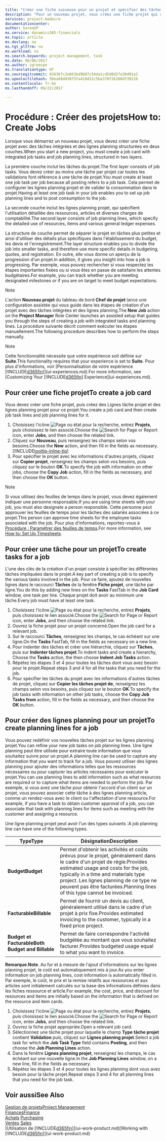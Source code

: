 ```yaml
---
title: "Créer une fiche suiveuse pour un projet et spécifier des tâches| Microsoft Docs"
description: "Pour un nouveau projet, vous créez une fiche projet qui contient les tâches projet et les lignes planning, pour vous aider à gérer la progression et les budgets."
services: project-madeira
documentationcenter: 
author: SorenGP
ms.service: dynamics365-financials
ms.topic: article
ms.devlang: na
ms.tgt_pltfrm: na
ms.workload: na
ms.search.keywords: project management, task
ms.date: 06/06/2017
ms.author: sgroespe
ms.translationtype: HT
ms.sourcegitcommit: 81636fc2e661bd9b07c54da1cd5d0d27e30d01a2
ms.openlocfilehash: 50ea98d45875fa418d12c5ba378f26208d739126
ms.contentlocale: fr-be
ms.lasthandoff: 09/22/2017

---
```

# <a name="how-to-create-jobs"></a><span data-ttu-id="0895c-103">Procédure : Créer des projets</span><span class="sxs-lookup"><span data-stu-id="0895c-103">How to: Create Jobs</span></span>
<span data-ttu-id="0895c-104">Lorsque vous démarrez un nouveau projet, vous devez créer une fiche projet avec des tâches intégrées et des lignes planning structurées en deux couches.</span><span class="sxs-lookup"><span data-stu-id="0895c-104">When you start a new project, you must create a job card with integrated job tasks and job planning lines, structured in two layers.</span></span>  

<span data-ttu-id="0895c-105">La première couche inclut les tâches du projet.</span><span class="sxs-lookup"><span data-stu-id="0895c-105">The first layer consists of job tasks.</span></span> <span data-ttu-id="0895c-106">Vous devez créer au moins une tâche par projet car toutes les validations font référence à une tâche de projet.</span><span class="sxs-lookup"><span data-stu-id="0895c-106">You must create at least one job task per job because all posting refers to a job task.</span></span> <span data-ttu-id="0895c-107">Cela permet de configurer les lignes planning projet et de valider la consommation dans le projet.</span><span class="sxs-lookup"><span data-stu-id="0895c-107">Having at least one job task in your job enables you to set up job planning lines and to post consumption to the job.</span></span>

<span data-ttu-id="0895c-108">La seconde couche inclut les lignes planning projet, qui spécifient l'utilisation détaillée des ressources, articles et diverses charges de comptabilité.</span><span class="sxs-lookup"><span data-stu-id="0895c-108">The second layer consists of job planning lines, which specify the detailed use of resources, items and various general ledger expenses.</span></span>

<span data-ttu-id="0895c-109">La structure de couche permet de séparer le projet en tâches plus petites et ainsi d'utiliser des détails plus spécifiques dans l'établissement du budget, les devis et l'enregistrement.</span><span class="sxs-lookup"><span data-stu-id="0895c-109">The layer structure enables you to divide the job into smaller tasks, and therefore use more specific details in budgeting, quotes, and registration.</span></span> <span data-ttu-id="0895c-110">En outre, elle vous donne un aperçu de la progression d'un projet.</span><span class="sxs-lookup"><span data-stu-id="0895c-110">In addition, it gives you insight into how a job is progressing.</span></span> <span data-ttu-id="0895c-111">Par exemple, vous pouvez rechercher si vous respectez les étapes importantes fixées ou si vous êtes en passe de satisfaire les attentes budgétaires.</span><span class="sxs-lookup"><span data-stu-id="0895c-111">For example, you can track whether you are meeting designated milestones or if you are on target to meet budget expectations.</span></span>

> [!NOTE]  
>   <span data-ttu-id="0895c-112">L'action **Nouveau projet** du tableau de bord **Chef de projet** lance une configuration assistée qui vous guide dans les étapes de création d'un projet avec des tâches intégrées et des lignes planning.</span><span class="sxs-lookup"><span data-stu-id="0895c-112">The **New Job** action on the **Project Manager** Role Center launches an assisted setup that guides you through the steps of creating a job with integrated tasks and planning lines.</span></span> <span data-ttu-id="0895c-113">La procédure suivante décrit comment exécuter les étapes manuellement.</span><span class="sxs-lookup"><span data-stu-id="0895c-113">The following procedure describes how to perform the steps manually.</span></span>

> [!NOTE]  
>   <span data-ttu-id="0895c-114">Cette fonctionnalité nécessite que votre expérience soit définie sur **Suite**.</span><span class="sxs-lookup"><span data-stu-id="0895c-114">This functionality requires that your experience is set to **Suite**.</span></span> <span data-ttu-id="0895c-115">Pour plus d'informations, voir [Personnalisation de votre expérience [!INCLUDE[d365fin](includes/d365fin_md.md)]](ui-experiences.md).</span><span class="sxs-lookup"><span data-stu-id="0895c-115">For more information, see [Customizing Your [!INCLUDE[d365fin](includes/d365fin_md.md)] Experience](ui-experiences.md).</span></span>

## <a name="to-create-a-job-card"></a><span data-ttu-id="0895c-116">Pour créer une fiche projet</span><span class="sxs-lookup"><span data-stu-id="0895c-116">To create a job card</span></span>
<span data-ttu-id="0895c-117">Vous devez créer une fiche projet, puis créez des Lignes tâche projet et des lignes planning projet pour ce projet.</span><span class="sxs-lookup"><span data-stu-id="0895c-117">You create a job card and then create job task lines and job planning lines for it.</span></span>

1. <span data-ttu-id="0895c-118">Choisissez l'icône ![Page ou état pour la recherche](media/ui-search/search_small.png "Page ou état pour la recherche"), entrez **Projets**, puis choisissez le lien associé.</span><span class="sxs-lookup"><span data-stu-id="0895c-118">Choose the ![Search for Page or Report](media/ui-search/search_small.png "Search for Page or Report icon") icon, enter **Jobs**, and then choose the related link.</span></span>  
2. <span data-ttu-id="0895c-119">Cliquez sur **Nouveau**, puis renseignez les champs selon vos besoins.</span><span class="sxs-lookup"><span data-stu-id="0895c-119">Choose the **New** action, and then fill in the fields as necessary.</span></span> [!INCLUDE[tooltip-inline-tip](includes/tooltip-inline-tip_md.md)]
3. <span data-ttu-id="0895c-120">Pour spécifier le projet avec les informations d'autres projets, cliquez sur **Copier projet**, renseignez les champs selon vos besoins, puis cliquez sur le bouton **OK**.</span><span class="sxs-lookup"><span data-stu-id="0895c-120">To specify the job with information on other jobs, choose the **Copy Job** action, fill in the fields as necessary, and then choose the **OK** button.</span></span>

> [!NOTE]  
>   <span data-ttu-id="0895c-121">Si vous utilisez des feuilles de temps dans le projet, vous devez également indiquer une personne responsable.</span><span class="sxs-lookup"><span data-stu-id="0895c-121">If you are using time sheets with your job, you must also designate a person responsible.</span></span> <span data-ttu-id="0895c-122">Cette personne peut approuver les feuilles de temps pour les tâches des salariés associées à ce projet.</span><span class="sxs-lookup"><span data-stu-id="0895c-122">This person can approve time sheets for the employee tasks associated with the job.</span></span> <span data-ttu-id="0895c-123">Pour plus d'informations, reportez-vous à [Procédure : Paramétrer des feuilles de temps](projects-how-setup-time-sheets.md).</span><span class="sxs-lookup"><span data-stu-id="0895c-123">For more information, see [How to: Set Up Timesheets](projects-how-setup-time-sheets.md).</span></span>

## <a name="to-create-tasks-for-a-job"></a><span data-ttu-id="0895c-124">Pour créer une tâche pour un projet</span><span class="sxs-lookup"><span data-stu-id="0895c-124">To create tasks for a job</span></span>
<span data-ttu-id="0895c-125">L'une des clés de la création d'un projet consiste à spécifier les différentes tâches impliquées dans le projet.</span><span class="sxs-lookup"><span data-stu-id="0895c-125">A key part of creating a job is to specify the various tasks involved in the job.</span></span> <span data-ttu-id="0895c-126">Pour ce faire, ajoutez de nouvelles lignes dans le raccourci **Tâches** de la fenêtre **Fiche projet**, une tâche par ligne.</span><span class="sxs-lookup"><span data-stu-id="0895c-126">You do this by adding new lines on the **Tasks** FastTab in the **Job Card** window, one task per line.</span></span> <span data-ttu-id="0895c-127">Chaque projet doit avoir au minimum une tâche.</span><span class="sxs-lookup"><span data-stu-id="0895c-127">Every job must have at least one task.</span></span>

1. <span data-ttu-id="0895c-128">Choisissez l'icône ![Page ou état pour la recherche](media/ui-search/search_small.png "Page ou état pour la recherche"), entrez **Projets**, puis choisissez le lien associé.</span><span class="sxs-lookup"><span data-stu-id="0895c-128">Choose the ![Search for Page or Report](media/ui-search/search_small.png "Search for Page or Report icon") icon, enter **Jobs**, and then choose the related link.</span></span>
2. <span data-ttu-id="0895c-129">Ouvrez la fiche projet pour un projet concerné.</span><span class="sxs-lookup"><span data-stu-id="0895c-129">Open the job card for a relevant job.</span></span>
3. <span data-ttu-id="0895c-130">Sur le raccourci **Tâches**, renseignez les champs, le cas échéant sur une ligne.</span><span class="sxs-lookup"><span data-stu-id="0895c-130">On the **Tasks** FastTab, fill in the fields as necessary on a new line.</span></span>
4. <span data-ttu-id="0895c-131">Pour indenter des tâches et créer une hiérarchie, cliquez sur **Tâches**, puis sur **Indenter tâches projet**.</span><span class="sxs-lookup"><span data-stu-id="0895c-131">To indent tasks and create a hierarchy, Choose the **Tasks** action, the then choose **Indent Job Tasks** action.</span></span>
5. <span data-ttu-id="0895c-132">Répétez les étapes 3 et 4 pour toutes les tâches dont vous avez besoin pour le projet.</span><span class="sxs-lookup"><span data-stu-id="0895c-132">Repeat steps 3 and 4 for all the tasks that you need for the job.</span></span>
6. <span data-ttu-id="0895c-133">Pour spécifier les tâches du projet avec les informations d'autres tâches de projet, cliquez sur **Copier les tâches projet de**, renseignez les champs selon vos besoins, puis cliquez sur le bouton **OK**.</span><span class="sxs-lookup"><span data-stu-id="0895c-133">To specify the job tasks with information on other job tasks, choose the **Copy Job Tasks from** action, fill in the fields as necessary, and then choose the **OK** button.</span></span>

## <a name="to-create-planning-lines-for-a-job"></a><span data-ttu-id="0895c-134">Pour créer des lignes planning pour un projet</span><span class="sxs-lookup"><span data-stu-id="0895c-134">To create planning lines for a job</span></span>
<span data-ttu-id="0895c-135">Vous pouvez redéfinir vos nouvelles tâches projet sur les lignes planning projet.</span><span class="sxs-lookup"><span data-stu-id="0895c-135">You can refine your new job tasks on job planning lines.</span></span> <span data-ttu-id="0895c-136">Une ligne planning peut être utilisée pour extraire toute information que vous souhaitez suivre pour un projet.</span><span class="sxs-lookup"><span data-stu-id="0895c-136">A planning line can be used to capture any information that you want to track for a job.</span></span> <span data-ttu-id="0895c-137">Vous pouvez utiliser des lignes planning pour ajouter des informations telles que les ressources nécessaires ou pour capturer les articles nécessaires pour exécuter le projet.</span><span class="sxs-lookup"><span data-stu-id="0895c-137">You can use planning lines to add information such as what resources are required or to capture what items are needed to perform the job.</span></span> <span data-ttu-id="0895c-138">Par exemple, si vous avez une tâche pour obtenir l'accord d'un client sur un projet, vous pouvez associer cette tâche à des lignes planning article, comme un rendez-vous avec le client ou l'affectation d'une ressource.</span><span class="sxs-lookup"><span data-stu-id="0895c-138">For example, if you have a task to obtain customer approval of a job, you can associate that task with planning lines for items such as meeting with the customer and assigning a resource.</span></span>  

<span data-ttu-id="0895c-139">Une ligne planning projet peut avoir l'un des types suivants :</span><span class="sxs-lookup"><span data-stu-id="0895c-139">A job planning line can have one of the following types.</span></span>  

| <span data-ttu-id="0895c-140">Type</span><span class="sxs-lookup"><span data-stu-id="0895c-140">Type</span></span> | <span data-ttu-id="0895c-141">Désignation</span><span class="sxs-lookup"><span data-stu-id="0895c-141">Description</span></span> |
| --- | --- |
| <span data-ttu-id="0895c-142">**Budget**</span><span class="sxs-lookup"><span data-stu-id="0895c-142">**Budget**</span></span> |<span data-ttu-id="0895c-143">Permet d'obtenir les activités et coûts prévus pour le projet, généralement dans le cadre d'un projet de régie.</span><span class="sxs-lookup"><span data-stu-id="0895c-143">Provides estimated usage and costs for the job, typically in a time and materials type project.</span></span> <span data-ttu-id="0895c-144">Les lignes planning de ce type ne peuvent pas être facturées.</span><span class="sxs-lookup"><span data-stu-id="0895c-144">Planning lines of this type cannot be invoiced.</span></span> |
| <span data-ttu-id="0895c-145">**Facturable**</span><span class="sxs-lookup"><span data-stu-id="0895c-145">**Billable**</span></span> |<span data-ttu-id="0895c-146">Permet de fournir un devis au client, généralement utilisé dans le cadre d'un projet à prix fixe.</span><span class="sxs-lookup"><span data-stu-id="0895c-146">Provides estimated invoicing to the customer, typically in a fixed price project.</span></span> |
| <span data-ttu-id="0895c-147">**Budget et Facturable**</span><span class="sxs-lookup"><span data-stu-id="0895c-147">**Both Budget and Billable**</span></span> |<span data-ttu-id="0895c-148">Permet de faire correspondre l'activité budgétée au montant que vous souhaitez facturer.</span><span class="sxs-lookup"><span data-stu-id="0895c-148">Provides budgeted usage equal to what you want to invoice.</span></span> |

<span data-ttu-id="0895c-149">**Remarque**.</span><span class="sxs-lookup"><span data-stu-id="0895c-149">**Note**.</span></span> <span data-ttu-id="0895c-150">Au fur et à mesure de l'ajout d'informations sur les lignes planning projet, le coût est automatiquement mis à jour.</span><span class="sxs-lookup"><span data-stu-id="0895c-150">As you enter information on job planning lines, cost information is automatically filled in.</span></span> <span data-ttu-id="0895c-151">Par exemple, le coût, le prix et la remise relatifs aux ressources et aux articles sont initialement calculés sur la base des informations définies dans les fiches ressource et article.</span><span class="sxs-lookup"><span data-stu-id="0895c-151">For example, the cost, price, and discount for resources and items are initially based on the information that is defined on the resource and item cards.</span></span>

1. <span data-ttu-id="0895c-152">Choisissez l'icône ![Page ou état pour la recherche](media/ui-search/search_small.png "Page ou état pour la recherche"), entrez **Projets**, puis choisissez le lien associé.</span><span class="sxs-lookup"><span data-stu-id="0895c-152">Choose the ![Search for Page or Report](media/ui-search/search_small.png "Search for Page or Report icon") icon, enter **Jobs**, and then choose the related link.</span></span>
2. <span data-ttu-id="0895c-153">Ouvrez la fiche projet appropriée.</span><span class="sxs-lookup"><span data-stu-id="0895c-153">Open a relevant job card.</span></span>
3. <span data-ttu-id="0895c-154">Sélectionnez une tâche projet pour laquelle le champ **Type tâche projet** contient **Validation** puis, cliquez sur **Lignes planning projet**.</span><span class="sxs-lookup"><span data-stu-id="0895c-154">Select a job task for which the **Job Task Type** field contains **Posting**, and then choose the **Job Planning Lines** action.</span></span>  
4. <span data-ttu-id="0895c-155">Dans la fenêtre **Lignes planning projet**, renseignez les champs, le cas échéant sur une nouvelle ligne.</span><span class="sxs-lookup"><span data-stu-id="0895c-155">In the **Job Planning Lines** window, on a new line, fill in the fields as necessary.</span></span>
5. <span data-ttu-id="0895c-156">Répétez les étapes 3 et 4 pour toutes les lignes planning dont vous avez besoin pour la tâche projet.</span><span class="sxs-lookup"><span data-stu-id="0895c-156">Repeat steps 3 and 4 for all planning lines that you need for the job task.</span></span>

## <a name="see-also"></a><span data-ttu-id="0895c-157">Voir aussi</span><span class="sxs-lookup"><span data-stu-id="0895c-157">See Also</span></span>
[<span data-ttu-id="0895c-158">Gestion de projets</span><span class="sxs-lookup"><span data-stu-id="0895c-158">Project Management</span></span>](projects-manage-projects.md)  
[<span data-ttu-id="0895c-159">Finances</span><span class="sxs-lookup"><span data-stu-id="0895c-159">Finance</span></span>](finance.md)  
<span data-ttu-id="0895c-160">[Achats](purchasing-manage-purchasing.md)       </span><span class="sxs-lookup"><span data-stu-id="0895c-160">[Purchasing](purchasing-manage-purchasing.md)       </span></span>  
<span data-ttu-id="0895c-161">[Ventes](sales-manage-sales.md)    </span><span class="sxs-lookup"><span data-stu-id="0895c-161">[Sales](sales-manage-sales.md)    </span></span>  
<span data-ttu-id="0895c-162">[Utilisation de [!INCLUDE[d365fin](includes/d365fin_md.md)]](ui-work-product.md)</span><span class="sxs-lookup"><span data-stu-id="0895c-162">[Working with [!INCLUDE[d365fin](includes/d365fin_md.md)]](ui-work-product.md)</span></span>  

